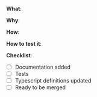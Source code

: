 <!--
Thanks for your interest in the project. Bugs filed and PRs submitted are appreciated!

This PR template was copied from https://github.com/testing-library/react-testing-library/blob/main/.github/PULL_REQUEST_TEMPLATE.md

Please fill out the information below to expedite the review and (hopefully)
merge of your pull request!
-->

<!-- What changes are being made? (What feature/bug is being fixed here?) -->

**What**:

<!-- Why are these changes necessary? -->

**Why**:

<!-- How were these changes implemented? -->

**How**:

<!-- Have you done all of these things?  -->

**How to test it**:

<!-- If applicable, add the steps to test your changes -->

**Checklist**:

<!-- add "N/A" to the end of each line that's irrelevant to your changes -->

<!-- to check an item, place an "x" in the box like so: "- [x] Documentation" -->

- [ ] Documentation added
- [ ] Tests
- [ ] Typescript definitions updated
- [ ] Ready to be merged
      <!-- In your opinion, is this ready to be merged as soon as it's reviewed? -->

<!-- feel free to add additional comments -->
